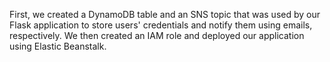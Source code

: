 First, we created a DynamoDB table and an SNS topic that was used by our Flask application to store users' credentials and notify them using emails, respectively. We then created an IAM role and deployed our application using Elastic Beanstalk.
